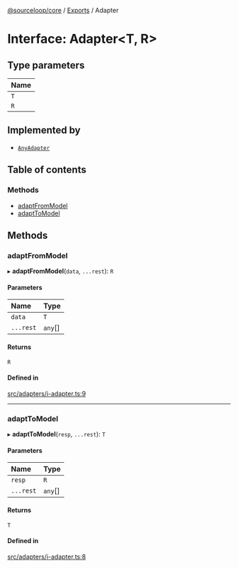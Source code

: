 [@sourceloop/core](../README.md) / [Exports](../modules.md) / Adapter

# Interface: Adapter<T, R\>

## Type parameters

| Name |
| :------ |
| `T` |
| `R` |

## Implemented by

- [`AnyAdapter`](../classes/AnyAdapter.md)

## Table of contents

### Methods

- [adaptFromModel](Adapter.md#adaptfrommodel)
- [adaptToModel](Adapter.md#adapttomodel)

## Methods

### adaptFromModel

▸ **adaptFromModel**(`data`, `...rest`): `R`

#### Parameters

| Name | Type |
| :------ | :------ |
| `data` | `T` |
| `...rest` | `any`[] |

#### Returns

`R`

#### Defined in

[src/adapters/i-adapter.ts:9](https://github.com/codeweb05/repo1/blob/a4cf318/packages/core/src/adapters/i-adapter.ts#L9)

___

### adaptToModel

▸ **adaptToModel**(`resp`, `...rest`): `T`

#### Parameters

| Name | Type |
| :------ | :------ |
| `resp` | `R` |
| `...rest` | `any`[] |

#### Returns

`T`

#### Defined in

[src/adapters/i-adapter.ts:8](https://github.com/codeweb05/repo1/blob/a4cf318/packages/core/src/adapters/i-adapter.ts#L8)
